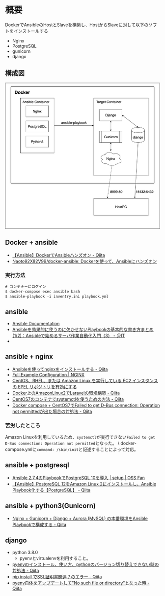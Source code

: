 # 概要
DockerでAnsibleのHostとSlaveを構築し、HostからSlaveに対して以下のソフトをインストールする
* Nginx
* PostgreSQL
* gunicorn
* django

## 構成図
![構成図イメージ](./drawio/docker.png)

## Docker + ansible
* [【Ansible】DockerでAnsibleハンズオン \- Qiita](https://qiita.com/Naoto9282/items/39eeefa5de652b857372)
* [Naoto92X82V99/docker\-ansible: Dockerを使って、Ansibleにハンズオン](https://github.com/Naoto92X82V99/docker-ansible)

### 実行方法
```shell
# コンテナーにログイン
$ docker-compose exec ansible bash
$ ansible-playbook -i inventry.ini playbook.yml
```

## ansible
* [Ansible Documentation](https://docs.ansible.com/)
* [Ansibleを効果的に使うのに欠かせないPlaybookの基本的な書き方まとめ \(1/2\)：Ansibleで始めるサーバ作業自動化入門（3） \- ＠IT](https://www.atmarkit.co.jp/ait/articles/1607/26/news013.html)
*

## ansible + nginx
* [Ansibleを使ってnginxをインストールする \- Qiita](https://qiita.com/takakuda/items/12d4fa568f71c8e20cef)
* [Full Example Configuration \| NGINX](https://www.nginx.com/resources/wiki/start/topics/examples/full/)
* [CentOS、RHEL、または Amazon Linux を実行している EC2 インスタンスの EPEL リポジトリを有効にする](https://aws.amazon.com/jp/premiumsupport/knowledge-center/ec2-enable-epel/)
* [Docker上のAmazonLinux2でLaravelの環境構築 \- Qiita](https://qiita.com/skyknsk/items/c9710bb952a854a32cfd)
* [CentOS7のコンテナでsystemctlを使うための方法 \- Qiita](https://qiita.com/Targityen/items/6e80b855b79d521412f0)
* [Docker compose \+ CentOS7でFailed to get D\-Bus connection: Operation not permittedが出た場合の対処法 \- Qiita](https://qiita.com/TsukasaGR/items/26b01ca5bd68c2aec251)

### 苦労したところ
Amazon Linuxを利用しているため、`systemctl`が実行できない`Failed to get D-Bus connection: Operation not permitted`となった。 \\
docker-compose.ymlに`command: /sbin/init`と記述することによって対応。

## ansible + postgresql
* [Ansible 2\.7\.4のPlaybookでPostgreSQL 10を導入 \| setup \| OSS Fan](http://ossfan.net/setup/postgresql-44.html)
* [【Ansible】PostgreSQL 12をAmazon Linux 2にインストールし、Ansible Playbook化する【PostgreSQL】 \- Qiita](https://qiita.com/tmiki/items/00d22edc6a554f61bd04)

## ansible + python3(Gunicorn)
* [Nginx \+ Gunicorn \+ Django \+ Aurora \(MySQL\) の本番環境をAnsible Playbookで構成する \- Qiita](https://qiita.com/3244/items/0d2ae54ccaf72a3b3559)

## django
* python 3.8.0
    * pyenvとvirtualenvを利用すること。
* [pyenvのインストール、使い方、pythonのバージョン切り替えできない時の対処法 \- Qiita](https://qiita.com/koooooo/items/b21d87ffe2b56d0c589b)
* [pip install でSSL証明書関連？のエラー \- Qiita](https://qiita.com/akashixi/items/14d05ddf0a3d1176956c)
* [pyenv自体をアップデートして"No such file or directory"となった時 \- Qiita](https://qiita.com/74th/items/f7620dc3882656719ab4)
